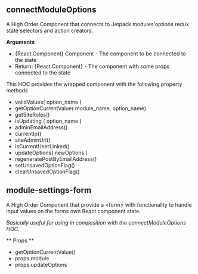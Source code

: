 ## connectModuleOptions

A High Order Component that connects to Jetpack modules'options
redux state selectors and action creators.

**Arguments**

* {React.Component} Component - The component to be connected to the state
* Return: {React.Component} -	The component with some props connected to the state

This HOC provides the wrapped component with the following property methods

* validValues( option_name )
* getOptionCurrentValue( module_name, option_name)
* getSiteRoles()
* isUpdating ( option_name )
* adminEmailAddress()
* currentIp()
* siteAdminUrl()
* isCurrentUserLinked()
* updateOptions( newOptions )
* regeneratePostByEmailAddress()
* setUnsavedOptionFlag()
* clearUnsavedOptionFlag()

## module-settings-form

A High Order Component that provide a &lt;form&gt; with functionality to handle input values on the forms own React component state.

_Basically useful for using in composition with the connectModuleOptions HOC._

** Props **

* getOptionCurrentValue()
* props.module
* props.updateOptions

